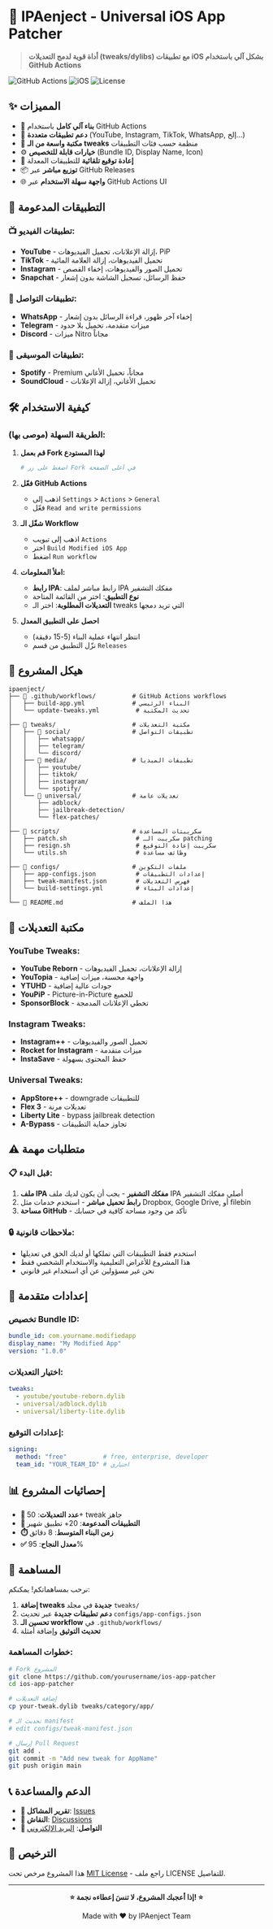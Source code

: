 # 🚀 IPAenject - Universal iOS App Patcher

> **أداة قوية لدمج التعديلات (tweaks/dylibs) مع تطبيقات iOS بشكل آلي باستخدام GitHub Actions**

![GitHub Actions](https://img.shields.io/badge/GitHub%20Actions-2088FF?style=flat-square&logo=github-actions&logoColor=white)
![iOS](https://img.shields.io/badge/iOS-000000?style=flat-square&logo=ios&logoColor=white)
![License](https://img.shields.io/badge/License-MIT-green.svg?style=flat-square)

## ✨ **المميزات**

- 🔄 **بناء آلي كامل** باستخدام GitHub Actions
- 📱 **دعم تطبيقات متعددة** (YouTube, Instagram, TikTok, WhatsApp, إلخ...)
- 🧩 **مكتبة واسعة من الـ tweaks** منظمة حسب فئات التطبيقات
- ⚙️ **خيارات قابلة للتخصيص** (Bundle ID, Display Name, Icon)
- 🔐 **إعادة توقيع تلقائية** للتطبيقات المعدلة
- 📦 **توزيع مباشر** عبر GitHub Releases
- 🌐 **واجهة سهلة الاستخدام** عبر GitHub Actions UI

## 📱 **التطبيقات المدعومة**

### 📺 **تطبيقات الفيديو:**
- **YouTube** - إزالة الإعلانات، تحميل الفيديوهات، PiP
- **TikTok** - تحميل الفيديوهات، إزالة العلامة المائية
- **Instagram** - تحميل الصور والفيديوهات، إخفاء القصص
- **Snapchat** - حفظ الرسائل، تسجيل الشاشة بدون إشعار

### 💬 **تطبيقات التواصل:**
- **WhatsApp** - إخفاء آخر ظهور، قراءة الرسائل بدون إشعار
- **Telegram** - ميزات متقدمة، تحميل بلا حدود
- **Discord** - ميزات Nitro مجاناً

### 🎵 **تطبيقات الموسيقى:**
- **Spotify** - Premium مجاناً، تحميل الأغاني
- **SoundCloud** - تحميل الأغاني، إزالة الإعلانات

## 🛠️ **كيفية الاستخدام**

### **الطريقة السهلة (موصى بها):**

1. **قم بعمل Fork لهذا المستودع**
   ```bash
   # اضغط على زر Fork في أعلى الصفحة
   ```

2. **فعّل GitHub Actions**
   - اذهب إلى `Settings` > `Actions` > `General`
   - فعّل `Read and write permissions`

3. **شغّل الـ Workflow**
   - اذهب إلى تبويب `Actions`
   - اختر `Build Modified iOS App`
   - اضغط `Run workflow`

4. **املأ المعلومات:**
   - **رابط IPA**: رابط مباشر لملف IPA مفكك التشفير
   - **نوع التطبيق**: اختر من القائمة المتاحة
   - **التعديلات المطلوبة**: اختر الـ tweaks التي تريد دمجها

5. **احصل على التطبيق المعدل**
   - انتظر انتهاء عملية البناء (5-15 دقيقة)
   - نزّل التطبيق من قسم `Releases`

## 📁 **هيكل المشروع**

```
ipaenject/
├── 📂 .github/workflows/          # GitHub Actions workflows
│   ├── build-app.yml             # البناء الرئيسي
│   └── update-tweaks.yml          # تحديث المكتبة
│
├── 📂 tweaks/                     # مكتبة التعديلات
│   ├── 📂 social/                 # تطبيقات التواصل
│   │   ├── whatsapp/
│   │   ├── telegram/
│   │   └── discord/
│   ├── 📂 media/                  # تطبيقات الميديا
│   │   ├── youtube/
│   │   ├── tiktok/
│   │   ├── instagram/
│   │   └── spotify/
│   └── 📂 universal/              # تعديلات عامة
│       ├── adblock/
│       ├── jailbreak-detection/
│       └── flex-patches/
│
├── 📂 scripts/                    # سكريبتات المساعدة
│   ├── patch.sh                   # سكريبت الـ patching
│   ├── resign.sh                  # سكريبت إعادة التوقيع
│   └── utils.sh                   # وظائف مساعدة
│
├── 📂 configs/                    # ملفات التكوين
│   ├── app-configs.json           # إعدادات التطبيقات
│   ├── tweak-manifest.json        # فهرس التعديلات
│   └── build-settings.yml         # إعدادات البناء
│
└── 📄 README.md                   # هذا الملف
```

## 🧩 **مكتبة التعديلات**

### **YouTube Tweaks:**
- **YouTube Reborn** - إزالة الإعلانات، تحميل الفيديوهات
- **YouTopia** - واجهة محسنة، ميزات إضافية
- **YTUHD** - جودات عالية إضافية
- **YouPiP** - Picture-in-Picture للجميع
- **SponsorBlock** - تخطي الإعلانات المدمجة

### **Instagram Tweaks:**
- **Instagram++** - تحميل الصور والفيديوهات
- **Rocket for Instagram** - ميزات متقدمة
- **InstaSave** - حفظ المحتوى بسهولة

### **Universal Tweaks:**
- **AppStore++** - downgrade للتطبيقات
- **Flex 3** - تعديلات مرنة
- **Liberty Lite** - bypass jailbreak detection
- **A-Bypass** - تجاوز حماية التطبيقات

## ⚠️ **متطلبات مهمة**

### **📋 قبل البدء:**
1. **ملف IPA مفكك التشفير** - يجب أن يكون لديك ملف IPA أصلي مفكك التشفير
2. **رابط تحميل مباشر** - استخدم خدمات مثل Dropbox, Google Drive, أو filebin
3. **مساحة GitHub** - تأكد من وجود مساحة كافية في حسابك

### **🔒 ملاحظات قانونية:**
- استخدم فقط التطبيقات التي تملكها أو لديك الحق في تعديلها
- هذا المشروع للأغراض التعليمية والاستخدام الشخصي فقط
- نحن غير مسؤولين عن أي استخدام غير قانوني

## 🔧 **إعدادات متقدمة**

### **تخصيص Bundle ID:**
```yaml
bundle_id: com.yourname.modifiedapp
display_name: "My Modified App"
version: "1.0.0"
```

### **اختيار التعديلات:**
```yaml
tweaks:
  - youtube/youtube-reborn.dylib
  - universal/adblock.dylib
  - universal/liberty-lite.dylib
```

### **إعدادات التوقيع:**
```yaml
signing:
  method: "free"          # free, enterprise, developer
  team_id: "YOUR_TEAM_ID" # اختياري
```

## 📊 **إحصائيات المشروع**

- **🧩 عدد التعديلات**: 50+ tweak جاهز
- **📱 التطبيقات المدعومة**: 20+ تطبيق شهير
- **⏱️ زمن البناء المتوسط**: 8 دقائق
- **✅ معدل النجاح**: 95%

## 🤝 **المساهمة**

نرحب بمساهماتكم! يمكنكم:

1. **إضافة tweaks جديدة** في مجلد `tweaks/`
2. **دعم تطبيقات جديدة** عبر تحديث `configs/app-configs.json`
3. **تحسين الـ workflow** في `.github/workflows/`
4. **تحديث التوثيق** وإضافة أمثلة

### **خطوات المساهمة:**
```bash
# Fork المشروع
git clone https://github.com/yourusername/ios-app-patcher
cd ios-app-patcher

# إضافة التعديلات
cp your-tweak.dylib tweaks/category/app/

# تحديث الـ manifest
# edit configs/tweak-manifest.json

# إرسال Pull Request
git add .
git commit -m "Add new tweak for AppName"
git push origin main
```

## 📞 **الدعم والمساعدة**

- **🐛 تقرير المشاكل**: [Issues](https://github.com/yourusername/ipaenject/issues)
- **💬 النقاش**: [Discussions](https://github.com/yourusername/ipaenject/discussions)
- **📧 التواصل**: [البريد الإلكتروني](mailto:your.email@example.com)

## 📝 **الترخيص**

هذا المشروع مرخص تحت [MIT License](LICENSE) - راجع ملف LICENSE للتفاصيل.

---

<div align="center">

**⭐ إذا أعجبك المشروع، لا تنسَ إعطاءه نجمة! ⭐**

Made with ❤️ by IPAenject Team

</div>
